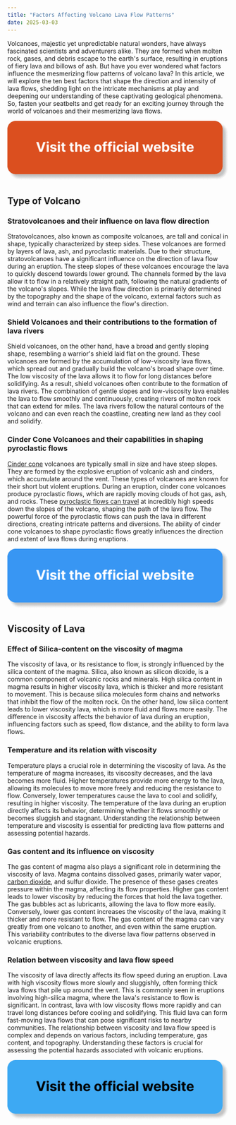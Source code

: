 ```yaml
---
title: "Factors Affecting Volcano Lava Flow Patterns"
date: 2025-03-03
---
```


Volcanoes, majestic yet unpredictable natural wonders, have always fascinated scientists and adventurers alike. They are formed when molten rock, gases, and debris escape to the earth's surface, resulting in eruptions of fiery lava and billows of ash. But have you ever wondered what factors influence the mesmerizing flow patterns of volcano lava? In this article, we will explore the ten best factors that shape the direction and intensity of lava flows, shedding light on the intricate mechanisms at play and deepening our understanding of these captivating geological phenomena. So, fasten your seatbelts and get ready for an exciting journey through the world of volcanoes and their mesmerizing lava flows.

[![Check out the Factors Affecting Volcano Lava Flow Patterns here.](images/visit-official-website-deep-orange-45-88.png "Check out the Factors Affecting Volcano Lava Flow Patterns here.")](https://www.hawaiitours.com/?ref=poolboy17 "Check out the Factors Affecting Volcano Lava Flow Patterns here.")

## Type of Volcano

### Stratovolcanoes and their influence on lava flow direction

Stratovolcanoes, also known as composite volcanoes, are tall and conical in shape, typically characterized by steep sides. These volcanoes are formed by layers of lava, ash, and pyroclastic materials. Due to their structure, stratovolcanoes have a significant influence on the direction of lava flow during an eruption. The steep slopes of these volcanoes encourage the lava to quickly descend towards lower ground. The channels formed by the lava allow it to flow in a relatively straight path, following the natural gradients of the volcano's slopes. While the lava flow direction is primarily determined by the topography and the shape of the volcano, external factors such as wind and terrain can also influence the flow's direction.

### Shield Volcanoes and their contributions to the formation of lava rivers

Shield volcanoes, on the other hand, have a broad and gently sloping shape, resembling a warrior's shield laid flat on the ground. These volcanoes are formed by the accumulation of low-viscosity lava flows, which spread out and gradually build the volcano's broad shape over time. The low viscosity of the lava allows it to flow for long distances before solidifying. As a result, shield volcanoes often contribute to the formation of lava rivers. The combination of gentle slopes and low-viscosity lava enables the lava to flow smoothly and continuously, creating rivers of molten rock that can extend for miles. The lava rivers follow the natural contours of the volcano and can even reach the coastline, creating new land as they cool and solidify.

### Cinder Cone Volcanoes and their capabilities in shaping pyroclastic flows

[Cinder cone](https://magmamatters.com/the-birth-of-new-land-understanding-cinder-cones/) volcanoes are typically small in size and have steep slopes. They are formed by the explosive eruption of volcanic ash and cinders, which accumulate around the vent. These types of volcanoes are known for their short but violent eruptions. During an eruption, cinder cone volcanoes produce pyroclastic flows, which are rapidly moving clouds of hot gas, ash, and rocks. These [pyroclastic flows can travel](https://magmamatters.com/the-environmental-impact-of-volcanic-eruptions-2/ "The Environmental Impact of Volcanic Eruptions") at incredibly high speeds down the slopes of the volcano, shaping the path of the lava flow. The powerful force of the pyroclastic flows can push the lava in different directions, creating intricate patterns and diversions. The ability of cinder cone volcanoes to shape pyroclastic flows greatly influences the direction and extent of lava flows during eruptions.

[![Get your own Factors Affecting Volcano Lava Flow Patterns today.](images/visit-official-website-blue-13.png "Get your own Factors Affecting Volcano Lava Flow Patterns today.")](https://www.hawaiitours.com/?ref=poolboy17 "Get your own Factors Affecting Volcano Lava Flow Patterns today.")

## Viscosity of Lava

### Effect of Silica-content on the viscosity of magma

The viscosity of lava, or its resistance to flow, is strongly influenced by the silica content of the magma. Silica, also known as silicon dioxide, is a common component of volcanic rocks and minerals. High silica content in magma results in higher viscosity lava, which is thicker and more resistant to movement. This is because silica molecules form chains and networks that inhibit the flow of the molten rock. On the other hand, low silica content leads to lower viscosity lava, which is more fluid and flows more easily. The difference in viscosity affects the behavior of lava during an eruption, influencing factors such as speed, flow distance, and the ability to form lava flows.

### Temperature and its relation with viscosity

Temperature plays a crucial role in determining the viscosity of lava. As the temperature of magma increases, its viscosity decreases, and the lava becomes more fluid. Higher temperatures provide more energy to the lava, allowing its molecules to move more freely and reducing the resistance to flow. Conversely, lower temperatures cause the lava to cool and solidify, resulting in higher viscosity. The temperature of the lava during an eruption directly affects its behavior, determining whether it flows smoothly or becomes sluggish and stagnant. Understanding the relationship between temperature and viscosity is essential for predicting lava flow patterns and assessing potential hazards.

### Gas content and its influence on viscosity

The gas content of magma also plays a significant role in determining the viscosity of lava. Magma contains dissolved gases, primarily water vapor, [carbon dioxide](https://magmamatters.com/the-art-and-science-of-volcano-monitoring/ "The Art and Science of Volcano Monitoring"), and sulfur dioxide. The presence of these gases creates pressure within the magma, affecting its flow properties. Higher gas content leads to lower viscosity by reducing the forces that hold the lava together. The gas bubbles act as lubricants, allowing the lava to flow more easily. Conversely, lower gas content increases the viscosity of the lava, making it thicker and more resistant to flow. The gas content of the magma can vary greatly from one volcano to another, and even within the same eruption. This variability contributes to the diverse lava flow patterns observed in volcanic eruptions.

### Relation between viscosity and lava flow speed

The viscosity of lava directly affects its flow speed during an eruption. Lava with high viscosity flows more slowly and sluggishly, often forming thick lava flows that pile up around the vent. This is commonly seen in eruptions involving high-silica magma, where the lava's resistance to flow is significant. In contrast, lava with low viscosity flows more rapidly and can travel long distances before cooling and solidifying. This fluid lava can form fast-moving lava flows that can pose significant risks to nearby communities. The relationship between viscosity and lava flow speed is complex and depends on various factors, including temperature, gas content, and topography. Understanding these factors is crucial for assessing the potential hazards associated with volcanic eruptions.

[![See the Factors Affecting Volcano Lava Flow Patterns in detail.](images/visit-official-website-light-blue-15-107.png "See the Factors Affecting Volcano Lava Flow Patterns in detail.")](https://www.hawaiitours.com/?ref=poolboy17 "See the Factors Affecting Volcano Lava Flow Patterns in detail.")
